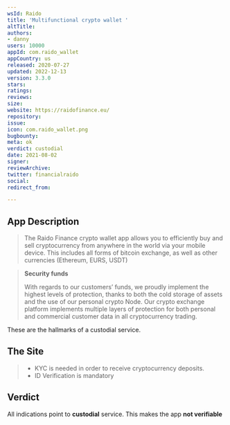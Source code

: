 ```yaml
---
wsId: Raido
title: 'Multifunctional crypto wallet '
altTitle: 
authors:
- danny
users: 10000
appId: com.raido_wallet
appCountry: us
released: 2020-07-27
updated: 2022-12-13
version: 3.3.0
stars: 
ratings: 
reviews: 
size: 
website: https://raidofinance.eu/
repository: 
issue: 
icon: com.raido_wallet.png
bugbounty: 
meta: ok
verdict: custodial
date: 2021-08-02
signer: 
reviewArchive: 
twitter: financialraido
social: 
redirect_from: 

---
```


## App Description

> The Raido Finance crypto wallet app allows you to efficiently buy and sell cryptocurrency from anywhere in the world via your mobile device. This includes all forms of bitcoin exchange, as well as other currencies (Ethereum, EURS, USDT)

> **Security funds**
>
> With regards to our customers’ funds, we proudly implement the highest levels of protection, thanks to both the cold storage of assets and the use of our personal crypto Node. Our crypto exchange platform implements multiple layers of protection for both personal and commercial customer data in all cryptocurrency trading. 

These are the hallmarks of a custodial service.

## The Site

> - KYC is needed in order to receive cryptocurrency deposits.
> - ID Verification is mandatory

## Verdict

All indications point to **custodial** service. This makes the app **not verifiable**

